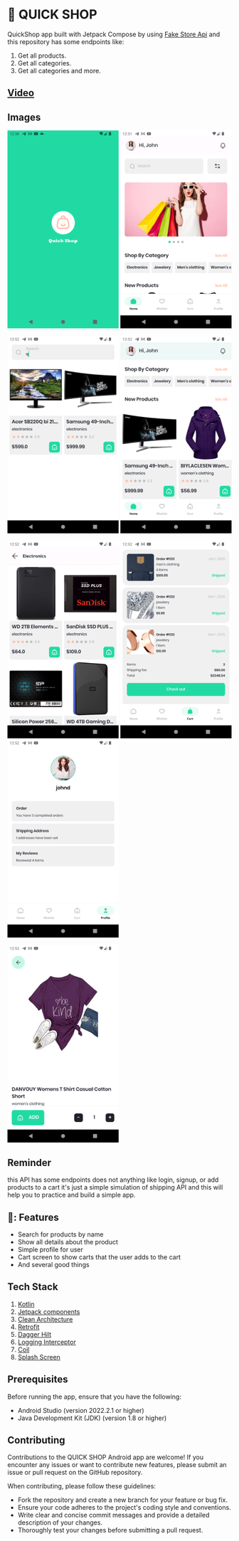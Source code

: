 # 📱 QUICK SHOP


QuickShop app built with Jetpack Compose by using [Fake Store Api](https://fakestoreapi.com/) and this repository has some endpoints like:
1. Get all products.
2. Get all categories.
3. Get all categories and more.

## [Video](https://streamable.com/wpjaik)


## Images

<img src="images/one.png" width="250"/> <img src="images/two.png" width="250"/>

<img src="images/three.png" width="250"/> <img src="images/foure.png" width="250"/>

<img src="images/five.png" width="250"/> <img src="images/six.png" width="250"/> <img src="images/seven.png" width="250"/>

<img src="images/eight.png" width="250"/>


## Reminder
this API has some endpoints does not anything like login, signup, or add products to a cart it's just a simple simulation of shipping API and this will help you to practice and build a simple app.

## 🚀: Features

- Search for products by name
- Show all details about the product
- Simple profile for user
- Cart screen to show carts that the user adds to the cart
- And several good things


## Tech Stack

1. [Kotlin](https://developer.android.com/kotlin)
2. [Jetpack components](https://developer.android.com/jetpack/compose)
3. [Clean Architecture](https://blog.cleancoder.com/uncle-bob/2012/08/13/the-clean-architecture.html)
4. [Retrofit](https://square.github.io/retrofit/)
5. [Dagger Hilt](https://developer.android.com/training/dependency-injection/hilt-android)
6. [Logging Interceptor](https://github.com/square/okhttp/blob/master/okhttp-logging-interceptor/README.md)
7. [Coil](https://coil-kt.github.io/coil/compose/)
8. [Splash Screen](https://www.bing.com/search?pglt=673&q=androidx.core%3Acore-splashscreen%3A1.0.1&cvid=17963b48013b4e2fa56b8807ad373991&aqs=edge.0.69i59.368j0j1&FORM=ANNTA1&PC=SCOOBE)


## Prerequisites

Before running the app, ensure that you have the following:

- Android Studio (version 2022.2.1 or higher)
- Java Development Kit (JDK) (version 1.8 or higher)


## Contributing

Contributions to the QUICK SHOP Android app are welcome! If you encounter any issues or want to contribute new features, please submit an issue or pull request on the GitHub repository.

When contributing, please follow these guidelines:

- Fork the repository and create a new branch for your feature or bug fix.
- Ensure your code adheres to the project's coding style and conventions.
- Write clear and concise commit messages and provide a detailed description of your changes.
- Thoroughly test your changes before submitting a pull request.







